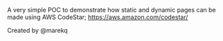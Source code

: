 A very simple POC to demonstrate how static and dynamic pages can be made using AWS CodeStar; https://aws.amazon.com/codestar/

Created by @marekq